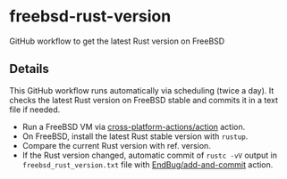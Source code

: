 # freebsd-rust-version

GitHub workflow to get the latest Rust version on FreeBSD

## Details

This GitHub workflow runs automatically via scheduling (twice a day). It checks
the latest Rust version on FreeBSD stable and commits it in a text file if
needed.

- Run a FreeBSD VM via [cross-platform-actions/action](https://github.com/cross-platform-actions/action) action.
- On FreeBSD, install the latest Rust stable version with `rustup`.
- Compare the current Rust version with ref. version.
- If the Rust version changed, automatic commit of `rustc -vV` output in
  `freebsd_rust_version.txt` file with [EndBug/add-and-commit](https://github.com/EndBug/add-and-commit) action.
